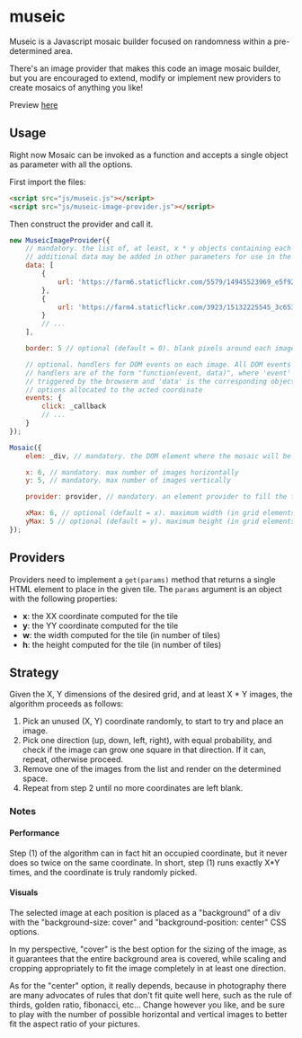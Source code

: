 museic
======

Museic is a Javascript mosaic builder focused on randomness within a pre-determined area.

There's an image provider that makes this code an image mosaic builder, but you are encouraged to extend,
modify or implement new providers to create mosaics of anything you like!


Preview [here](https://rawgit.com/bugflux/museic/master/example/index.html)

## Usage

Right now Mosaic can be invoked as a function and accepts a single object as parameter with all the options.

First import the files:

```html
<script src="js/museic.js"></script>
<script src="js/museic-image-provider.js"></script>
```

Then construct the provider and call it.

```javascript
new MuseicImageProvider({
	// mandatory. the list of, at least, x * y objects containing each image identified by "url"
	// additional data may be added in other parameters for use in the event handlers.
	data: [
		{
			url: 'https://farm6.staticflickr.com/5579/14945523969_e5f92943f2_z.jpg'
		},
		{
			url: 'https://farm4.staticflickr.com/3923/15132225545_3c6538edac_z.jpg'
		}
		// ...
	],

	border: 5 // optional (default = 0). blank pixels around each image 

	// optional. handlers for DOM events on each image. All DOM events are supported.
	// handlers are of the form "function(event, data)", where 'event' is the original event
	// triggered by the browserm and 'data' is the corresponding object provided in the initial
	// options allocated to the acted coordinate
	events: {
		click: _callback
		// ...
	}
});

Mosaic({
	elem: _div, // mandatory. the DOM element where the mosaic will be added

	x: 6, // mandatory. max number of images horizontally
	y: 5, // mandatory. max number of images vertically

	provider: provider, // mandatory. an element provider to fill the tiles

	xMax: 6, // optional (default = x). maximum width (in grid elements) for each individual element
	yMax: 5 // optional (default = y). maximum height (in grid elements) for each individual element
});
```

## Providers

Providers need to implement a `get(params)` method that returns a single HTML element to place in the given tile. The `params` argument is an object with the following properties:

* **x**: the XX coordinate computed for the tile
* **y**: the YY coordinate computed for the tile
* **w**: the width computed for the tile (in number of tiles)
* **h**: the height computed for the tile (in number of tiles)


## Strategy

Given the X, Y dimensions of the desired grid, and at least X * Y images, the algorithm proceeds as follows:

1. Pick an unused (X, Y) coordinate randomly, to start to try and place an image.
2. Pick one direction (up, down, left, right), with equal probability, and check if the image can grow one square in that direction. If it can, repeat, otherwise proceed.
3. Remove one of the images from the list and render on the determined space.
4. Repeat from step 2 until no more coordinates are left blank.

### Notes

#### Performance
Step (1) of the algorithm can in fact hit an occupied coordinate, but it never does so twice on the same coordinate. In short, step (1) runs exactly X*Y times, and the coordinate is truly randomly picked.

#### Visuals
The selected image at each position is placed as a "background" of a div with the "background-size: cover" and "background-position: center" CSS options.

In my perspective, "cover" is the best option for the sizing of the image, as it guarantees that the entire background area is covered, while scaling and cropping appropriately to fit the image completely in at least one direction.

As for the "center" option, it really depends, because in photography there are many advocates of rules that don't fit quite well here, such as the rule of thirds, golden ratio, fibonacci, etc... Change however you like, and be sure to play with the number of possible horizontal and vertical images to better fit the aspect ratio of your pictures.
